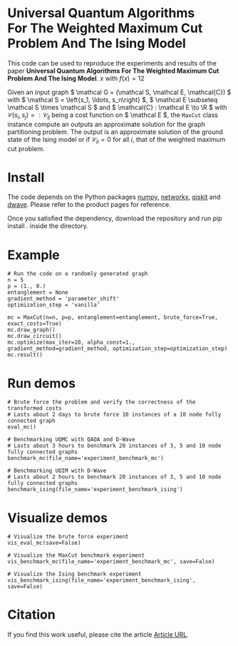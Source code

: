 # Universal Quantum Algorithms <br/> For The Weighted Maximum Cut Problem And The Ising Model
This code can be used to reproduce the experiments and results of the paper
**Universal Quantum Algorithms For The Weighted Maximum Cut Problem And The Ising Model**.
$x$ with $f(x) = 12$

Given an input graph 
$ \mathcal G = (\mathcal S, \mathcal E, \mathcal{C}) $ 
with 
$ \mathcal S = \left\{s_1, \ldots, s_n\right\} $, 
$ \mathcal E \subseteq \mathcal S \times \mathcal S $ 
and 
$ \mathcal{C} : \mathcal E \to \R $ with $\mathcal{C}(s_i, s_j) =: \mathcal{C}_{ij}$ 
being a cost function on $ \mathcal E $,
the `MaxCut` class instance compute an outputs an approximate solution for the graph partitioning problem.
The output is an approximate solution of the ground state of the Ising model 
or if $\mathcal{C}_{ii} = 0$ for all $i$, that of the weighted maximum cut problem.

# Install
The code depends on the Python packages 
[numpy](https://numpy.org/install/), 
[networkx](https://networkx.org/documentation/stable/install.html), 
[qiskit](https://qiskit.org/documentation/stable/0.24/install.html) 
and [dwave](https://docs.ocean.dwavesys.com/projects/system/en/latest/installation.html).
Please refer to the product pages for reference.

Once you satisfied the dependency, download the repository and run pip install . inside the directory.

# Example

    # Run the code on a randomly generated graph 
    n = 5
    p = (1., 0.)
    entanglement = None
    gradient_method = 'parameter_shift'
    optimization_step = 'vanilla'

    mc = MaxCut(n=n, p=p, entanglement=entanglement, brute_force=True, exact_costs=True)
    mc.draw_graph()
    mc.draw_circuit()
    mc.optimize(max_iter=10, alpha_const=1., gradient_method=gradient_method, optimization_step=optimization_step)
    mc.result()

# Run demos

    # Brute force the problem and verify the correctness of the transformed costs
    # Lasts about 2 days to brute force 10 instances of a 10 node fully connected graph
    eval_mc()

    # Benchmarking UQMC with QAOA and D-Wave
    # Lasts about 3 hours to benchmark 20 instances of 3, 5 and 10 node fully connected graphs
    benchmark_mc(file_name='experiment_benchmark_mc')

    # Benchmarking UQIM with D-Wave
    # Lasts about 2 hours to benchmark 20 instances of 3, 5 and 10 node fully connected graphs
    benchmark_ising(file_name='experiment_benchmark_ising')

# Visualize demos
    # Visualize the brute force experiment
    vis_eval_mc(save=False)

    # Visualize the MaxCut benchmark experiment
    vis_benchmark_mc(file_name='experiment_benchmark_mc', save=False)
    
    # Visualize the Ising benchmark experiment
    vis_benchmark_ising(file_name='experiment_benchmark_ising', save=False)

# Citation
If you find this work useful, please cite the article [Article URL](#).
